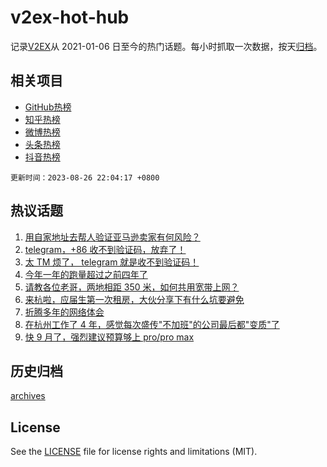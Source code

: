 # v2ex-hot-hub

 记录[V2EX](https://www.v2ex.com/)从 2021-01-06 日至今的热门话题。每小时抓取一次数据，按天[归档](archives)。
 
 ## 相关项目

- [GitHub热榜](https://github.com/lonnyzhang423/github-hot-hub)
- [知乎热榜](https://github.com/lonnyzhang423/zhihu-hot-hub)
- [微博热榜](https://github.com/lonnyzhang423/weibo-hot-hub)
- [头条热榜](https://github.com/lonnyzhang423/toutiao-hot-hub)
- [抖音热榜](https://github.com/lonnyzhang423/douyin-hot-hub)


 `更新时间：2023-08-26 22:04:17 +0800`

## 热议话题

1. [用自家地址去帮人验证亚马逊卖家有何风险？](https://www.v2ex.com/t/968404)
1. [telegram，+86 收不到验证码，放弃了！](https://www.v2ex.com/t/968408)
1. [太 TM 烦了， telegram 就是收不到验证码！](https://www.v2ex.com/t/968400)
1. [今年一年的跑量超过之前四年了](https://www.v2ex.com/t/968406)
1. [请教各位老哥，两地相距 350 米，如何共用宽带上网？](https://www.v2ex.com/t/968482)
1. [来杭啦，应届生第一次租房，大伙分享下有什么坑要避免](https://www.v2ex.com/t/968445)
1. [折腾多年的网络体会](https://www.v2ex.com/t/968451)
1. [在杭州工作了 4 年，感觉每次盛传"不加班"的公司最后都"变质"了](https://www.v2ex.com/t/968382)
1. [快 9 月了，强烈建议预算够上 pro/pro max](https://www.v2ex.com/t/968437)

## 历史归档

[archives](archives)

## License

See the [LICENSE](LICENSE) file for license rights and limitations (MIT).

